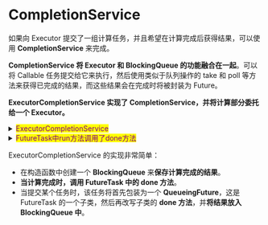 # CompletionService

如果向 Executor 提交了一组计算任务，并且希望在计算完成后获得结果，可以使用 **CompletionService** 来完成。

**CompletionService 将 Executor 和 BlockingQueue 的功能融合在一起**。可以将 Callable 任务提交给它来执行，然后使用类似于队列操作的 take 和 poll 等方法来获得已完成的结果，而这些结果会在完成时将被封装为 Future。

**ExecutorCompletionService 实现了 CompletionService，并将计算部分委托给一个 Executor。**

<details>

<summary><mark style="color:purple;">ExecutorCompletionService</mark></summary>

```java
public class ExecutorCompletionService<V> implements CompletionService<V> {
    private final Executor executor;
    private final AbstractExecutorService aes;
    private final BlockingQueue<Future<V>> completionQueue;

    public ExecutorCompletionService(Executor executor) {
        if (executor == null)
            throw new NullPointerException();
        this.executor = executor;
        this.aes = (executor instanceof AbstractExecutorService) ?
            (AbstractExecutorService) executor : null;
        this.completionQueue = new LinkedBlockingQueue<Future<V>>();
    }
    
    public Future<V> submit(Callable<V> task) {
        if (task == null) throw new NullPointerException();
        RunnableFuture<V> f = newTaskFor(task);
        executor.execute(new QueueingFuture<V>(f, completionQueue));
        return f;
    }
    
    public Future<V> take() throws InterruptedException {
        return completionQueue.take();
    }

    public Future<V> poll() {
        return completionQueue.poll();
    }

    public Future<V> poll(long timeout, TimeUnit unit)
            throws InterruptedException {
        return completionQueue.poll(timeout, unit);
    }
 
    .....   
} 
```

```java
   /**
     * FutureTask extension to enqueue upon completion.
     */
    private static class QueueingFuture<V> extends FutureTask<Void> {
        private final Future<V> task;
        private final BlockingQueue<Future<V>> completionQueue;
        
        QueueingFuture(RunnableFuture<V> task,
                       BlockingQueue<Future<V>> completionQueue) {
            super(task, null);
            this.task = task;
            this.completionQueue = completionQueue;
        }
        
        protected void done() { 
            completionQueue.add(task); 
        }
    }
```

</details>

<details>

<summary><mark style="color:purple;">FutureTask中run方法调用了done方法</mark></summary>

```java
public class FutureTask<V> implements RunnableFuture<V> {
	
	public void run() {
        ...
        try {
            Callable<V> c = callable;
            if (c != null && state == NEW) {
                V result;
                boolean ran;
                try {
                    result = c.call();
                    ran = true;
                } catch (Throwable ex) {
                    result = null;
                    ran = false;
                    setException(ex);
                }
                if (ran)
                    set(result);
            }
        } finally {
            ...
        }
    }
    
    protected void set(V v) {
        if (STATE.compareAndSet(this, NEW, COMPLETING)) {
            ...
            finishCompletion();
        }
    }
    
    private void finishCompletion() {
        ...

        done();

        callable = null;        // to reduce footprint
    }
    
}
```

</details>

ExecutorCompletionService 的实现非常简单：

* 在构造函数中创建一个 **BlockingQueue** 来**保存计算完成的结果**。
* **当计算完成时，调用 FutureTask 中的 done 方法**。
* 当提交某个任务时，该任务将首先包装为一个 **QueueingFuture**，这是 FutureTask 的一个子类，然后再改写子类的 **done 方法**，并**将结果放入 BlockingQueue 中**。
